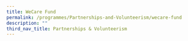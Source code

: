 ```yaml
---
title: WeCare Fund
permalink: /programmes/Partnerships-and-Volunteerism/wecare-fund
description: ""
third_nav_title: Partnerships & Volunteerism
---
```


